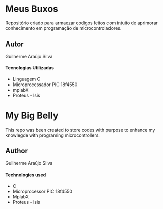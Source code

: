 
# Meus Buxos
Repositório criado para armaezar codigos feitos com intuito de aprimorar conhecimento em programação de microcontroladores.
## Autor
Guilherme Araújo Silva
#### Tecnologias Utilizadas
* Linguagem C
* Microprocessador PIC 18f4550
* mplabX
* Proteus - Isis  


# My Big Belly
This repo was been created to store codes with purpose to enhance my knowlegde with programing microcontrollers.

## Author
Guilherme Araújo Silva

#### Technologies used
* C
* Microprocessor PIC 18f4550
* MplabX
* Proteus - Isis  




